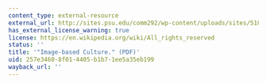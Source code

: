 ```yaml
---
content_type: external-resource
external_url: http://sites.psu.edu/comm292/wp-content/uploads/sites/5180/2014/08/Jhally-Image_Based_Culture_Excerpt.pdf
has_external_license_warning: true
license: https://en.wikipedia.org/wiki/All_rights_reserved
status: ''
title: '"Image-based Culture." (PDF)'
uid: 257e3460-8f01-4405-b1b7-1ee5a35eb199
wayback_url: ''
---
```

